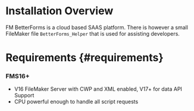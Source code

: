 # Installation Overview

FM BetterForms is a cloud based SAAS platform. There is however a small FileMaker file `BetterForms_Helper` that is used for assisting developers.

# Requirements {#requirements}

### FMS16+

* V16 FileMaker Server with CWP and XML enabled, V17+ for data API Support
* CPU powerful enough to handle all script requests

### 




